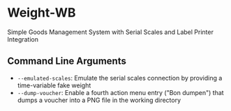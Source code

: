 # Weight-WB

Simple Goods Management System with Serial Scales and Label Printer Integration

## Command Line Arguments

- `--emulated-scales`: Emulate the serial scales connection by providing a time-variable fake weight
- `--dump-voucher`: Enable a fourth action menu entry ("Bon dumpen") that dumps a voucher into a PNG file in the working directory